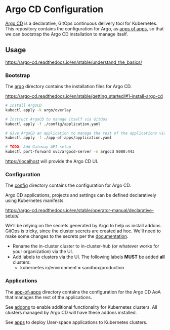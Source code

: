 # Argo CD Configuration

[Argo CD](https://argo-cd.readthedocs.io/en/stable/) is a declarative, GitOps continuous delivery tool for Kubernetes. This repository contains the configuration for Argo, as [apps of apps](https://argo-cd.readthedocs.io/en/stable/operator-manual/cluster-bootstrapping/), so that we can bootstrap the Argo CD installation to manage itself.

## Usage

<https://argo-cd.readthedocs.io/en/stable/understand_the_basics/>

### Bootstrap

The [argo](./argo/) directory contains the installation files for Argo CD.

<https://argo-cd.readthedocs.io/en/stable/getting_started/#1-install-argo-cd>

```sh
# Install ArgoCD
kubectl apply -k argo/overlay

# Instruct ArgoCD to manage itself via GitOps
kubectl apply -f ./config/application.yaml

# Give ArgoCD an application to manage the rest of the applications via AoA
kubectl apply -f ./app-of-apps/application.yaml

# TODO: Add Gateway API setup
kubectl port-forward svc/argocd-server -n argocd 8080:443
```

<https://localhost> will provide the Argo CD UI.

### Configuration

The [config](./config/) directory contains the configuration for Argo CD.

Argo CD applications, projects and settings can be defined declaratively using Kubernetes manifests.

<https://argo-cd.readthedocs.io/en/stable/operator-manual/declarative-setup/>

We'll be relying on the secrets generated by Argo to help us install addons. GitOps is tricky, since the cluster secrets are created ad hoc. We'll need to make some changes to the secrets per the [documentation](https://argo-cd.readthedocs.io/en/latest/operator-manual/applicationset/Generators-Cluster/#deploying-to-the-local-cluster).

- Rename the in-cluster cluster to in-cluster-hub (or whatever works for your organization) via the UI.
- Add labels to clusters via the UI. The following labels **MUST** be added **all** clusters:
  - kubernetes.io/environment = sandbox/production

### Applications

The [app-of-apps](./app-of-apps/) directory contains the configuration for the Argo CD AoA that manages the rest of the applications.

See [addons](./app-of-apps/addons/) to enable additional functionality for Kubernetes clusters. All clusters managed by Argo CD will have these addons installed.

See [apps](./app-of-apps/apps/) to deploy User-space applications to Kubernetes clusters.
